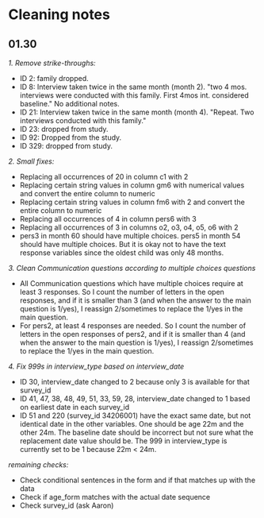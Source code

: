 # Cleaning notes

## 01.30

*1. Remove strike-throughs:*
- ID 2: family dropped.
- ID 8: Interview taken twice in the same month (month 2). "two 4 mos. interviews were conducted with this family. First 4mos int. considered baseline." No additional notes.
- ID 21: Interview taken twice in the same month (month 4). "Repeat. Two interviews conducted with this family."
- ID 23: dropped from study.
- ID 92: Dropped from the study.
- ID 329: dropped from study.

*2. Small fixes:*
- Replacing all occurrences of 20 in column c1 with 2
- Replacing certain string values in column gm6 with numerical values and convert the entire column to numeric
- Replacing certain string values in column fm6 with 2 and convert the entire column to numeric
- Replacing all occurrences of 4 in column pers6 with 3
- Replacing all occurrences of 3 in columns o2, o3, o4, o5, o6 with 2
- pers3 in month 60 should have multiple choices. pers5 in month 54 should have multiple choices. But it is okay not to have the text response variables since the oldest child was only 48 months.

*3. Clean Communication questions according to multiple choices questions*
- All Communication questions which have multiple choices require at least 3 responses. So I count the number of letters in the open responses, and if it is smaller than 3 (and when the answer to the main question is 1/yes), I reassign 2/sometimes to replace the 1/yes in the main question. 
- For pers2, at least 4 responses are needed. So I count the number of letters in the open responses of pers2, and if it is smaller than 4 (and when the answer to the main question is 1/yes), I reassign 2/sometimes to replace the 1/yes in the main question.

*4. Fix 999s in interview_type based on interview_date*
- ID 30, interview_date changed to 2 because only 3 is available for that survey_id 
- ID 41, 47, 38, 48, 49, 51, 33, 59, 28, interview_date changed to 1 based on earliest date in each survey_id
- ID 51 and 220 (survey_id 34206001) have the exact same date, but not identical date in the other variables. One should be age 22m and the other 24m. The baseline date should be incorrect but not sure what the replacement date value should be. The 999 in interview_type is currently set to be 1 because 22m < 24m.

*remaining checks:*
- Check conditional sentences in the form and if that matches up with the data
- Check if age_form matches with the actual date sequence
- Check survey_id (ask Aaron)


